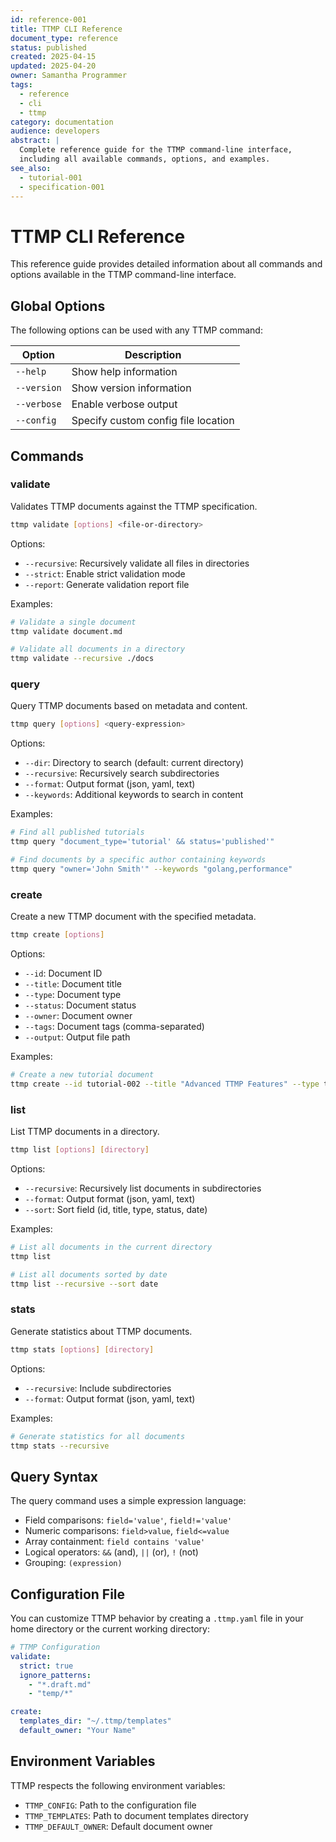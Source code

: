 ```yaml
---
id: reference-001
title: TTMP CLI Reference
document_type: reference
status: published
created: 2025-04-15
updated: 2025-04-20
owner: Samantha Programmer
tags:
  - reference
  - cli
  - ttmp
category: documentation
audience: developers
abstract: |
  Complete reference guide for the TTMP command-line interface,
  including all available commands, options, and examples.
see_also:
  - tutorial-001
  - specification-001
---
```


# TTMP CLI Reference

This reference guide provides detailed information about all commands and options available in the TTMP command-line interface.

## Global Options

The following options can be used with any TTMP command:

| Option | Description |
|--------|-------------|
| `--help` | Show help information |
| `--version` | Show version information |
| `--verbose` | Enable verbose output |
| `--config` | Specify custom config file location |

## Commands

### validate

Validates TTMP documents against the TTMP specification.

```bash
ttmp validate [options] <file-or-directory>
```

Options:

- `--recursive`: Recursively validate all files in directories
- `--strict`: Enable strict validation mode
- `--report`: Generate validation report file

Examples:

```bash
# Validate a single document
ttmp validate document.md

# Validate all documents in a directory
ttmp validate --recursive ./docs
```

### query

Query TTMP documents based on metadata and content.

```bash
ttmp query [options] <query-expression>
```

Options:

- `--dir`: Directory to search (default: current directory)
- `--recursive`: Recursively search subdirectories
- `--format`: Output format (json, yaml, text)
- `--keywords`: Additional keywords to search in content

Examples:

```bash
# Find all published tutorials
ttmp query "document_type='tutorial' && status='published'"

# Find documents by a specific author containing keywords
ttmp query "owner='John Smith'" --keywords "golang,performance"
```

### create

Create a new TTMP document with the specified metadata.

```bash
ttmp create [options]
```

Options:

- `--id`: Document ID
- `--title`: Document title
- `--type`: Document type
- `--status`: Document status
- `--owner`: Document owner
- `--tags`: Document tags (comma-separated)
- `--output`: Output file path

Examples:

```bash
# Create a new tutorial document
ttmp create --id tutorial-002 --title "Advanced TTMP Features" --type tutorial --status draft --owner "Jane Doe" --tags "advanced,ttmp,features" --output advanced-tutorial.md
```

### list

List TTMP documents in a directory.

```bash
ttmp list [options] [directory]
```

Options:

- `--recursive`: Recursively list documents in subdirectories
- `--format`: Output format (json, yaml, text)
- `--sort`: Sort field (id, title, type, status, date)

Examples:

```bash
# List all documents in the current directory
ttmp list

# List all documents sorted by date
ttmp list --recursive --sort date
```

### stats

Generate statistics about TTMP documents.

```bash
ttmp stats [options] [directory]
```

Options:

- `--recursive`: Include subdirectories
- `--format`: Output format (json, yaml, text)

Examples:

```bash
# Generate statistics for all documents
ttmp stats --recursive
```

## Query Syntax

The query command uses a simple expression language:

- Field comparisons: `field='value'`, `field!='value'`
- Numeric comparisons: `field>value`, `field<=value`
- Array containment: `field contains 'value'`
- Logical operators: `&&` (and), `||` (or), `!` (not)
- Grouping: `(expression)`

## Configuration File

You can customize TTMP behavior by creating a `.ttmp.yaml` file in your home directory or the current working directory:

```yaml
# TTMP Configuration
validate:
  strict: true
  ignore_patterns:
    - "*.draft.md"
    - "temp/*"

create:
  templates_dir: "~/.ttmp/templates"
  default_owner: "Your Name"
```

## Environment Variables

TTMP respects the following environment variables:

- `TTMP_CONFIG`: Path to the configuration file
- `TTMP_TEMPLATES`: Path to document templates directory
- `TTMP_DEFAULT_OWNER`: Default document owner